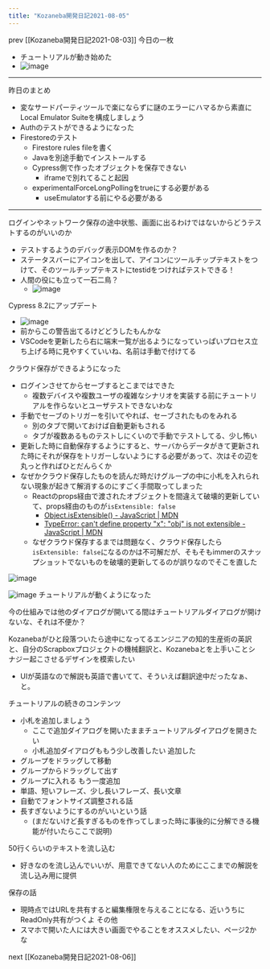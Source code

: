 ```yaml
---
title: "Kozaneba開発日記2021-08-05"
---
```


prev [[Kozaneba開発日記2021-08-03]]
今日の一枚
- チュートリアルが動き始めた
- ![image](https://gyazo.com/a4694adb57cf2039b01f4f11ffee0ae7/thumb/1000)
---
昨日のまとめ
- 変なサードパーティツールで楽にならずに謎のエラーにハマるから素直にLocal Emulator Suiteを構成しましょう
- Authのテストができるようになった
- Firestoreのテスト
    - Firestore rules fileを書く
    - Javaを別途手動でインストールする
    - Cypress側で作ったオブジェクトを保存できない
        - iframeで別れてること起因
    - experimentalForceLongPollingをtrueにする必要がある
        - useEmulatorする前にやる必要がある

---
ログインやネットワーク保存の途中状態、画面に出るわけではないからどうテストするのがいいのか
- テストするようのデバッグ表示DOMを作るのか？
- ステータスバーにアイコンを出して、アイコンにツールチップテキストをつけて、そのツールチップテキストにtestidをつければテストできる！
- 人間の役にも立って一石二鳥？
    - ![image](https://gyazo.com/ee03a126afe38b1cc65ffa9b38c57660/thumb/1000)

Cypress 8.2にアップデート
- ![image](https://gyazo.com/ca0f97d83abcb69faf3c294b23e55abe/thumb/1000)
- 前からこの警告出てるけどどうしたもんかな
- VSCodeを更新したら右に端末一覧が出るようになっていっぱいプロセス立ち上げる時に見やすくていいね、名前は手動で付けてる

クラウド保存ができるようになった
- ログインさせてからセーブするとこまではできた
    - 複数デバイスや複数ユーザの複雑なシナリオを実装する前にチュートリアルを作らないとユーザテストできないわな
- 手動でセーブのトリガーを引いてやれば、セーブされたものをみれる
    - 別のタブで開いておけば自動更新もされる
    - タブが複数あるものテストしにくいので手動でテストしてる、少し怖い
- 更新した時に自動保存するようにすると、サーバからデータがきて更新された時にそれが保存をトリガーしないようにする必要があって、次はその辺を丸っと作ればひとだんらくか
- なぜかクラウド保存したものを読んだ時だけグループの中に小札を入れられない現象が起きて解消するのにすごく手間取ってしまった
    - Reactのprops経由で渡されたオブジェクトを間違えて破壊的更新していて、props経由のものが`isExtensible: false`
        - [Object.isExtensible() - JavaScript | MDN](https://developer.mozilla.org/en-US/docs/Web/JavaScript/Reference/Global_Objects/Object/isExtensible)
        - [TypeError: can't define property "x": "obj" is not extensible - JavaScript | MDN](https://developer.mozilla.org/en-US/docs/Web/JavaScript/Reference/Errors/Cant_define_property_object_not_extensible)
    - なぜクラウド保存するまでは問題なく、クラウド保存したら`isExtensible: false`になるのかは不可解だが、そもそもimmerのスナップショットでないものを破壊的更新してるのが誤りなのでそこを直した

![image](https://gyazo.com/afe024068b9f42f1aa04b1fe404daa5d/thumb/1000)

![image](https://gyazo.com/a4694adb57cf2039b01f4f11ffee0ae7/thumb/1000)
チュートリアルが動くようになった

今の仕組みでは他のダイアログが開いてる間はチュートリアルダイアログが開けないな、それは不便か？

Kozanebaがひと段落ついたら途中になってるエンジニアの知的生産術の英訳と、自分のScrapboxプロジェクトの機械翻訳と、Kozanebaとを上手いことシナジー起こさせるデザインを模索したい
- UIが英語なので解説も英語で書いてて、そういえば翻訳途中だったなぁ、と。

チュートリアルの続きのコンテンツ
- 小札を追加しましょう
    - ここで追加ダイアログを開いたままチュートリアルダイアログを開きたい
    - 小札追加ダイアログももう少し改善したい
追加した
- グループをドラッグして移動
- グループからドラッグして出す
- グループに入れる
もう一度追加
- 単語、短いフレーズ、少し長いフレーズ、長い文章
- 自動でフォントサイズ調整される話
- 長すぎないようにするのがいいという話
    - (まだないけど長すぎるものを作ってしまった時に事後的に分解できる機能が付いたらここで説明)

50行くらいのテキストを流し込む
- 好きなのを流し込んでいいが、用意できてない人のためにここまでの解説を流し込み用に提供

保存の話
- 現時点ではURLを共有すると編集権限を与えることになる、近いうちにReadOnly共有がつくよ
その他
- スマホで開いた人には大きい画面でやることをオススメしたい、ページ2かな

next [[Kozaneba開発日記2021-08-06]]
